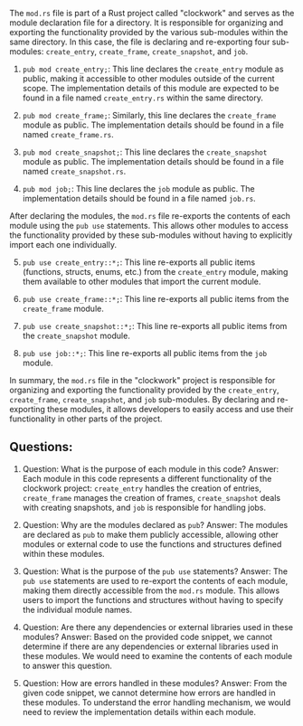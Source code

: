 The `mod.rs` file is part of a Rust project called "clockwork" and serves as the module declaration file for a directory. It is responsible for organizing and exporting the functionality provided by the various sub-modules within the same directory. In this case, the file is declaring and re-exporting four sub-modules: `create_entry`, `create_frame`, `create_snapshot`, and `job`.

1. `pub mod create_entry;`: This line declares the `create_entry` module as public, making it accessible to other modules outside of the current scope. The implementation details of this module are expected to be found in a file named `create_entry.rs` within the same directory.

2. `pub mod create_frame;`: Similarly, this line declares the `create_frame` module as public. The implementation details should be found in a file named `create_frame.rs`.

3. `pub mod create_snapshot;`: This line declares the `create_snapshot` module as public. The implementation details should be found in a file named `create_snapshot.rs`.

4. `pub mod job;`: This line declares the `job` module as public. The implementation details should be found in a file named `job.rs`.

After declaring the modules, the `mod.rs` file re-exports the contents of each module using the `pub use` statements. This allows other modules to access the functionality provided by these sub-modules without having to explicitly import each one individually.

5. `pub use create_entry::*;`: This line re-exports all public items (functions, structs, enums, etc.) from the `create_entry` module, making them available to other modules that import the current module.

6. `pub use create_frame::*;`: This line re-exports all public items from the `create_frame` module.

7. `pub use create_snapshot::*;`: This line re-exports all public items from the `create_snapshot` module.

8. `pub use job::*;`: This line re-exports all public items from the `job` module.

In summary, the `mod.rs` file in the "clockwork" project is responsible for organizing and exporting the functionality provided by the `create_entry`, `create_frame`, `create_snapshot`, and `job` sub-modules. By declaring and re-exporting these modules, it allows developers to easily access and use their functionality in other parts of the project.

## Questions:

1. Question: What is the purpose of each module in this code?
   Answer: Each module in this code represents a different functionality of the clockwork project: `create_entry` handles the creation of entries, `create_frame` manages the creation of frames, `create_snapshot` deals with creating snapshots, and `job` is responsible for handling jobs.

2. Question: Why are the modules declared as `pub`?
   Answer: The modules are declared as `pub` to make them publicly accessible, allowing other modules or external code to use the functions and structures defined within these modules.

3. Question: What is the purpose of the `pub use` statements?
   Answer: The `pub use` statements are used to re-export the contents of each module, making them directly accessible from the `mod.rs` module. This allows users to import the functions and structures without having to specify the individual module names.

4. Question: Are there any dependencies or external libraries used in these modules?
   Answer: Based on the provided code snippet, we cannot determine if there are any dependencies or external libraries used in these modules. We would need to examine the contents of each module to answer this question.

5. Question: How are errors handled in these modules?
   Answer: From the given code snippet, we cannot determine how errors are handled in these modules. To understand the error handling mechanism, we would need to review the implementation details within each module.
